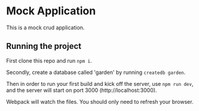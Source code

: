 # Mock Application
This is a mock crud application.

## Running the project
First clone this repo and run `npm i`.

Secondly, create a database called 'garden' by running `createdb garden`.

Then in order to run your first build and kick off the server, use `npm run dev`, and the server will start on port 3000 (http://localhost:3000).

Webpack will watch the files. You should only need to refresh your browser. 
